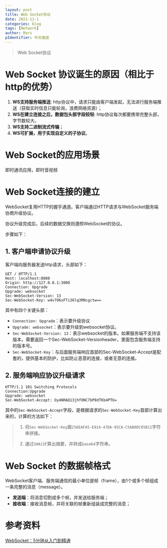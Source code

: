 ```yaml
---
layout: post
title: Web Socket协议
date: 2021-11-1
categories: blog
tags: [Network]
author: Mars
pIdentifier: 中文缩进
---
```


> Web Socket协议

# Web Socket 协议诞生的原因（相比于http的优势）

1. **WS支持服务端推送**: http协议中，请求只能由客户端发起，无法进行服务端推送（获取实时信息只能轮询，浪费网络资源）；
2. **WS在建立连接之后，数据包头部字段较轻**: http协议每次都要携带完整头部，字节数较大。
3. **WS支持二进制流式传输**；
4. **WS可扩展，用于实现自定义的子协议**。

# Web Socket的应用场景

即时通讯应用，即时音视频

# Web Socket连接的建立

WebSocket复用HTTP的握手通道。客户端通过HTTP请求与WebSocket服务端协商升级协议。

协议升级完成后，后续的数据交换则遵照WebSocket的协议。

步骤如下：

## 1. 客户端申请协议升级

客户端向服务器发送http请求，头部如下：

```http
GET / HTTP/1.1
Host: localhost:8080
Origin: http://127.0.0.1:3000
Connection: Upgrade
Upgrade: websocket
Sec-WebSocket-Version: 13
Sec-WebSocket-Key: w4v7O6xFTi36lq3RNcgctw==
```

其中有四个关键头部：

- `Connection: Upgrade`：表示要升级协议
- `Upgrade: websocket`：表示要升级到websocket协议。
- `Sec-WebSocket-Version: 13`：表示websocket的版本。如果服务端不支持该版本，需要返回一个Sec-WebSocket-Versionheader，里面包含服务端支持的版本号。
- `Sec-WebSocket-Key`：与后面服务端响应首部的Sec-WebSocket-Accept是配套的，提供基本的防护，比如防止恶意的连接，或者无意的连接。

## 2. 服务端响应协议升级请求

```http
HTTP/1.1 101 Switching Protocols
Connection:Upgrade
Upgrade: websocket
Sec-WebSocket-Accept: Oy4NRAQ13jhfONC7bP8dTKb4PTU=
```
其中的`Sec-WebSocket-Accept`字段，是根据请求的`Sec-WebSocket-Key`首部计算出来的，计算的方法如下：

> 1. 将`Sec-WebSocket-Key`跟`258EAFA5-E914-47DA-95CA-C5AB0DC85B11`字符串拼接。
> 
> 2. 通过`SHA1`计算出摘要，并转成`base64`字符串。

# Web Socket 的数据帧格式

WebSocket客户端、服务端通信的最小单位是帧（frame），由1个或多个帧组成一条完整的消息（message）。

- **发送端**：将消息切割成多个帧，并发送给服务端；
- **接收端**：接收消息帧，并将关联的帧重新组装成完整的消息；



# 参考资料

[WebSocket：5分钟从入门到精通](https://juejin.cn/post/6844903544978407431#heading-8)